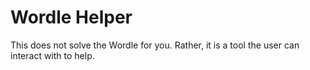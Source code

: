 # Wordle Helper

This does not solve the Wordle for you. Rather, it is a tool the user can interact with to help.
